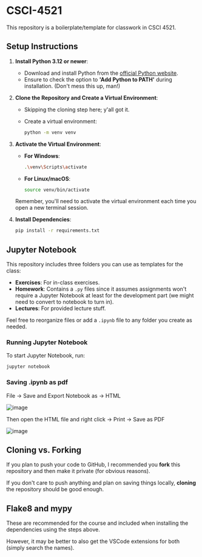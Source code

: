 # CSCI-4521

This repository is a boilerplate/template for classwork in CSCI 4521.

## Setup Instructions

1. **Install Python 3.12 or newer**:

   - Download and install Python from the [official Python website](https://www.python.org/downloads/).
   - Ensure to check the option to **'Add Python to PATH'** during installation. (Don't mess this up, man!)

2. **Clone the Repository and Create a Virtual Environment**:

   - Skipping the cloning step here; y'all got it.

   - Create a virtual environment:
     ```bash
     python -m venv venv
     ```

3. **Activate the Virtual Environment**:

   - **For Windows**:

     ```bash
     .\venv\Scripts\activate
     ```

   - **For Linux/macOS**:
     ```bash
     source venv/bin/activate
     ```

   Remember, you'll need to activate the virtual environment each time you open a new terminal session.

4. **Install Dependencies**:

   ```bash
   pip install -r requirements.txt
   ```

## Jupyter Notebook

This repository includes three folders you can use as templates for the class:

- **Exercises**: For in-class exercises.
- **Homework**: Contains a `.py` files since it assumes assignments won't require a Jupyter Notebook at least for the development part (we might need to convert to notebook to turn in).
- **Lectures**: For provided lecture stuff.

Feel free to reorganize files or add a `.ipynb` file to any folder you create as needed.

### Running Jupyter Notebook

To start Jupyter Notebook, run:

```bash
jupyter notebook
```

### Saving .ipynb as pdf

File -> Save and Export Notebook as -> HTML

![image](https://github.com/user-attachments/assets/20ddb9ca-750e-4e6c-90d4-e4ceea31903c)

Then open the HTML file and right click -> Print -> Save as PDF

![image](https://github.com/user-attachments/assets/d722d11e-1bf5-4864-8981-59ba51ef7c90)


## Cloning vs. Forking

If you plan to push your code to GitHub, I recommended you **fork** this repository and then make it private (for obvious reasons).

If you don't care to push anything and plan on saving things locally, **cloning** the repository should be good enough.

## Flake8 and mypy

These are recommended for the course and included when installing the dependencies using the steps above.

However, it may be better to also get the VSCode extensions for both (simply search the names).
